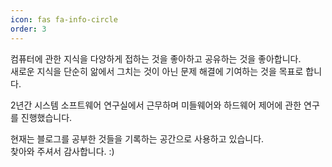 ```yaml
---
icon: fas fa-info-circle
order: 3
---
```


컴퓨터에 관한 지식을 다양하게 접하는 것을 좋아하고 공유하는 것을 좋아합니다.<br>
새로운 지식을 단순히 앎에서 그치는 것이 아닌 문제 해결에 기여하는 것을 목표로 합니다.

2년간 시스템 소프트웨어 연구실에서 근무하며 미들웨어와 하드웨어 제어에 관한 연구를 진행했습니다.

현재는 블로그를 공부한 것들을 기록하는 공간으로 사용하고 있습니다. <br>
찾아와 주셔서 감사합니다. :)
